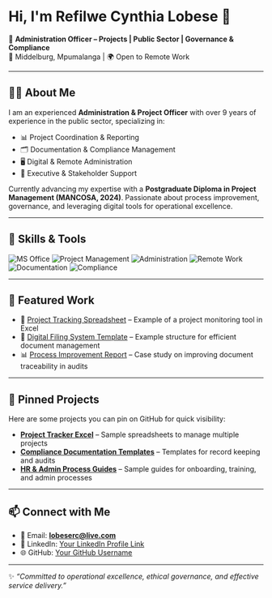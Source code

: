 # Hi, I'm Refilwe Cynthia Lobese 👋

💼 **Administration Officer – Projects | Public Sector | Governance & Compliance**  
📍 Middelburg, Mpumalanga | 🌍 Open to Remote Work  

---

## 👩‍💼 About Me
I am an experienced **Administration & Project Officer** with over 9 years of experience in the public sector, specializing in:  
- 📊 Project Coordination & Reporting  
- 🗂️ Documentation & Compliance Management  
- 🖥️ Digital & Remote Administration  
- 👥 Executive & Stakeholder Support  

Currently advancing my expertise with a **Postgraduate Diploma in Project Management (MANCOSA, 2024)**. Passionate about process improvement, governance, and leveraging digital tools for operational excellence.

---

## 🔧 Skills & Tools
![MS Office](https://img.shields.io/badge/MS_Office-Excel%2C%20Word%2C%20PowerPoint-blue) 
![Project Management](https://img.shields.io/badge/Project_Management-In_Progress-yellow) 
![Administration](https://img.shields.io/badge/Administration-Expert-green) 
![Remote Work](https://img.shields.io/badge/Remote_Work-Ready-lightgrey) 
![Documentation](https://img.shields.io/badge/Documentation-Expert-orange) 
![Compliance](https://img.shields.io/badge/Compliance-Advanced-red)

---

## 📂 Featured Work
- 📝 [Project Tracking Spreadsheet](#) – Example of a project monitoring tool in Excel  
- 📑 [Digital Filing System Template](#) – Example structure for efficient document management  
- 📊 [Process Improvement Report](#) – Case study on improving document traceability in audits  

---

## 📌 Pinned Projects
Here are some projects you can pin on GitHub for quick visibility:  
- **[Project Tracker Excel](#)** – Sample spreadsheets to manage multiple projects  
- **[Compliance Documentation Templates](#)** – Templates for record keeping and audits  
- **[HR & Admin Process Guides](#)** – Sample guides for onboarding, training, and admin processes  

---

## 📫 Connect with Me
- 📧 Email: **lobeserc@live.com**  
- 💼 LinkedIn: [Your LinkedIn Profile Link](#)  
- 🌐 GitHub: [Your GitHub Username](#)  

---

✨ *“Committed to operational excellence, ethical governance, and effective service delivery.”*
